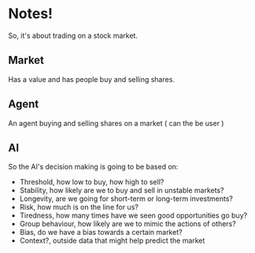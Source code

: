 # Notes!
So, it's about trading on a stock market.

## Market

Has a value and has people buy and selling shares.

## Agent

An agent buying and selling shares on a market ( can the be user )

## AI

So the AI's decision making is going to be based on:
* Threshold, how low to buy, how high to sell?
* Stability, how likely are we to buy and sell in unstable markets?
* Longevity, are we going for short-term or long-term investments?
* Risk, how much is on the line for us?
* Tiredness, how many times have we seen good opportunities go buy?
* Group behaviour, how likely are we to mimic the actions of others?
* Bias, do we have a bias towards a certain market?
* Context?, outside data that might help predict the market
